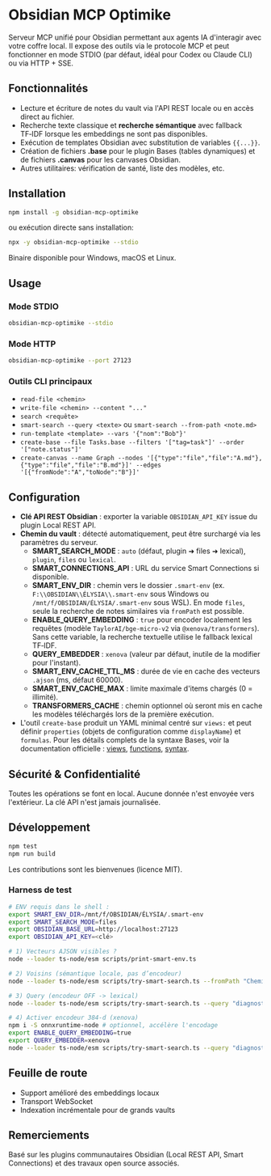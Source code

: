 # Obsidian MCP Optimike

Serveur MCP unifié pour Obsidian permettant aux agents IA d'interagir avec votre coffre local. Il expose des outils via le protocole MCP et peut fonctionner en mode STDIO (par défaut, idéal pour Codex ou Claude CLI) ou via HTTP + SSE.

## Fonctionnalités

- Lecture et écriture de notes du vault via l'API REST locale ou en accès direct au fichier.
- Recherche texte classique et **recherche sémantique** avec fallback TF‑IDF lorsque les embeddings ne sont pas disponibles.
- Exécution de templates Obsidian avec substitution de variables `{{...}}`.
- Création de fichiers **.base** pour le plugin Bases (tables dynamiques) et de fichiers **.canvas** pour les canvases Obsidian.
- Autres utilitaires: vérification de santé, liste des modèles, etc.

## Installation

```bash
npm install -g obsidian-mcp-optimike
```

ou exécution directe sans installation:

```bash
npx -y obsidian-mcp-optimike --stdio
```

Binaire disponible pour Windows, macOS et Linux.

## Usage

### Mode STDIO

```bash
obsidian-mcp-optimike --stdio
```

### Mode HTTP

```bash
obsidian-mcp-optimike --port 27123
```

### Outils CLI principaux

- `read-file <chemin>`
- `write-file <chemin> --content "..."`
- `search <requête>`
- `smart-search --query <texte>` ou `smart-search --from-path <note.md>`
- `run-template <template> --vars '{"nom":"Bob"}'`
- `create-base --file Tasks.base --filters '["tag=task"]' --order '["note.status"]'`
- `create-canvas --name Graph --nodes '[{"type":"file","file":"A.md"},{"type":"file","file":"B.md"}]' --edges '[{"fromNode":"A","toNode":"B"}]'`

## Configuration

- **Clé API REST Obsidian** : exporter la variable `OBSIDIAN_API_KEY` issue du plugin Local REST API.
- **Chemin du vault** : détecté automatiquement, peut être surchargé via les paramètres du serveur.
  - **SMART_SEARCH_MODE** : `auto` (défaut, plugin ➜ files ➜ lexical), `plugin`, `files` ou `lexical`.
  - **SMART_CONNECTIONS_API** : URL du service Smart Connections si disponible.
  - **SMART_ENV_DIR** : chemin vers le dossier `.smart-env` (ex. `F:\\OBSIDIAN\\ÉLYSIA\\.smart-env` sous Windows ou `/mnt/f/OBSIDIAN/ÉLYSIA/.smart-env` sous WSL).
    En mode `files`, seule la recherche de notes similaires via `fromPath` est possible.
  - **ENABLE_QUERY_EMBEDDING** : `true` pour encoder localement les requêtes (modèle `TaylorAI/bge-micro-v2` via `@xenova/transformers`).
    Sans cette variable, la recherche textuelle utilise le fallback lexical TF‑IDF.
  - **QUERY_EMBEDDER** : `xenova` (valeur par défaut, inutile de la modifier pour l'instant).
  - **SMART_ENV_CACHE_TTL_MS** : durée de vie en cache des vecteurs `.ajson` (ms, défaut 60000).
  - **SMART_ENV_CACHE_MAX** : limite maximale d'items chargés (0 = illimité).
  - **TRANSFORMERS_CACHE** : chemin optionnel où seront mis en cache les modèles téléchargés lors de la première exécution.
- L'outil `create-base` produit un YAML minimal centré sur `views:` et peut définir `properties` (objets de configuration comme `displayName`) et `formulas`.
  Pour les détails complets de la syntaxe Bases, voir la documentation officielle :
  [views](https://help.obsidian.md/bases/views), [functions](https://help.obsidian.md/bases/functions), [syntax](https://help.obsidian.md/bases/syntax).

## Sécurité & Confidentialité

Toutes les opérations se font en local. Aucune donnée n'est envoyée vers l'extérieur. La clé API n'est jamais journalisée.

## Développement

```bash
npm test
npm run build
```

Les contributions sont les bienvenues (licence MIT).

### Harness de test

```bash
# ENV requis dans le shell :
export SMART_ENV_DIR=/mnt/f/OBSIDIAN/ÉLYSIA/.smart-env
export SMART_SEARCH_MODE=files
export OBSIDIAN_BASE_URL=http://localhost:27123
export OBSIDIAN_API_KEY=<clé>

# 1) Vecteurs AJSON visibles ?
node --loader ts-node/esm scripts/print-smart-env.ts

# 2) Voisins (sémantique locale, pas d’encodeur)
node --loader ts-node/esm scripts/try-smart-search.ts --fromPath "Chemin/Note.md" --limit 10

# 3) Query (encodeur OFF -> lexical)
node --loader ts-node/esm scripts/try-smart-search.ts --query "diagnostic mcp obsidian" --limit 10

# 4) Activer encodeur 384‑d (xenova)
npm i -S onnxruntime-node # optionnel, accélère l'encodage
export ENABLE_QUERY_EMBEDDING=true
export QUERY_EMBEDDER=xenova
node --loader ts-node/esm scripts/try-smart-search.ts --query "diagnostic mcp obsidian" --limit 10
```

## Feuille de route

- Support amélioré des embeddings locaux
- Transport WebSocket
- Indexation incrémentale pour de grands vaults

## Remerciements

Basé sur les plugins communautaires Obsidian (Local REST API, Smart Connections) et des travaux open source associés.
